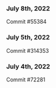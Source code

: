 ### July 8th, 2022

Commit #55384

### July 5th, 2022

Commit #314353


### July 4th, 2022

Commit #72281
